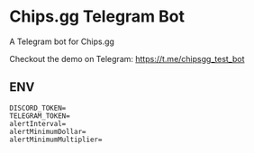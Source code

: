 # Chips.gg Telegram Bot

A Telegram bot for Chips.gg

Checkout the demo on Telegram:
<https://t.me/chipsgg_test_bot>

## ENV

```env
DISCORD_TOKEN=
TELEGRAM_TOKEN=
alertInterval=
alertMinimumDollar=
alertMinimumMultiplier=
```

